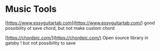 # Music Tools

[https://www.essyguitartab.com](https://www.essyguitartab.com/) good possibility ot save chord, but not make custom chord

[https://chordpic.com/](https://chordpic.com/) Open source library in gatsby ! but not possibility to save

